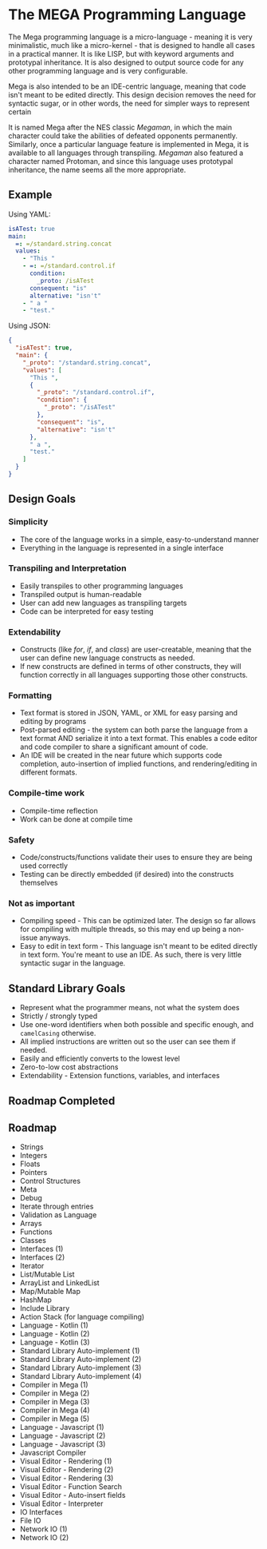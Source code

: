 # The MEGA Programming Language

The Mega programming language is a micro-language - meaning it is very minimalistic, much like a micro-kernel - that is designed to handle all cases in a practical manner.  It is like LISP, but with keyword arguments and prototypal inheritance.  It is also designed to output source code for any other programming language and is very configurable.

Mega is also intended to be an IDE-centric language, meaning that code isn't meant to be edited directly.  This design decision removes the need for syntactic sugar, or in other words, the need for simpler ways to represent certain 

It is named Mega after the NES classic *Megaman*, in which the main character could take the abilities of defeated opponents permanently.  Similarly, once a particular language feature is implemented in Mega, it is available to all languages through transpiling.  *Megaman* also featured a character named Protoman, and since this language uses prototypal inheritance, the name seems all the more appropriate.

## Example

Using YAML:

```yaml
isATest: true
main:
  =: =/standard.string.concat
  values:
    - "This "
    - =: =/standard.control.if
      condition:
        _proto: /isATest
      consequent: "is"
      alternative: "isn't"
    - " a "
    - "test."
```

Using JSON:

```json
{
  "isATest": true,
  "main": {
    "_proto": "/standard.string.concat",
    "values": [
      "This ",
      {
        "_proto": "/standard.control.if",
        "condition": {
          "_proto": "/isATest"
        },
        "consequent": "is",
        "alternative": "isn't"
      },
      " a ",
      "test."
    ]
  }
}
```

## Design Goals

### Simplicity

- The core of the language works in a simple, easy-to-understand manner
- Everything in the language is represented in a single interface

### Transpiling and Interpretation

- Easily transpiles to other programming languages
- Transpiled output is human-readable
- User can add new languages as transpiling targets
- Code can be interpreted for easy testing

### Extendability

- Constructs (like *for*, *if*, and *class*) are user-creatable, meaning that the user can define new language constructs as needed.
- If new constructs are defined in terms of other constructs, they will function correctly in all languages supporting those other constructs.

### Formatting

- Text format is stored in JSON, YAML, or XML for easy parsing and editing by programs
- Post-parsed editing - the system can both parse the language from a text format AND serialize it into a text format.  This enables a code editor and code compiler to share a significant amount of code.
- An IDE will be created in the near future which supports code completion, auto-insertion of implied functions, and rendering/editing in different formats.

### Compile-time work

- Compile-time reflection
- Work can be done at compile time

### Safety

- Code/constructs/functions validate their uses to ensure they are being used correctly
- Testing can be directly embedded (if desired) into the constructs themselves

### Not as important

- Compiling speed - This can be optimized later.  The design so far allows for compiling with multiple threads, so this may end up being a non-issue anyways.
- Easy to edit in text form - This language isn't meant to be edited directly in text form.  You're meant to use an IDE.  As such, there is very little syntactic sugar in the language.


## Standard Library Goals

- Represent what the programmer means, not what the system does
- Strictly / strongly typed
- Use one-word identifiers when both possible and specific enough, and `camelCasing` otherwise.
- All implied instructions are written out so the user can see them if needed.
- Easily and efficiently converts to the lowest level
- Zero-to-low cost abstractions
- Extendability - Extension functions, variables, and interfaces

## Roadmap Completed


## Roadmap

- Strings
- Integers
- Floats
- Pointers
- Control Structures
- Meta
- Debug
- Iterate through entries
- Validation as Language
- Arrays
- Functions
- Classes
- Interfaces (1)
- Interfaces (2)
- Iterator
- List/Mutable List
- ArrayList and LinkedList
- Map/Mutable Map
- HashMap
- Include Library
- Action Stack (for language compiling)
- Language - Kotlin (1)
- Language - Kotlin (2)
- Language - Kotlin (3)
- Standard Library Auto-implement (1)
- Standard Library Auto-implement (2)
- Standard Library Auto-implement (3)
- Standard Library Auto-implement (4)
- Compiler in Mega (1)
- Compiler in Mega (2)
- Compiler in Mega (3)
- Compiler in Mega (4)
- Compiler in Mega (5)
- Language - Javascript (1)
- Language - Javascript (2)
- Language - Javascript (3)
- Javascript Compiler
- Visual Editor - Rendering (1)
- Visual Editor - Rendering (2)
- Visual Editor - Rendering (3)
- Visual Editor - Function Search
- Visual Editor - Auto-insert fields
- Visual Editor - Interpreter
- IO Interfaces
- File IO
- Network IO (1)
- Network IO (2)